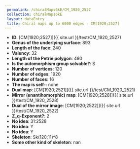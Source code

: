 ```yaml
--- 
 permalink: /chiralMaps6kE/CM_1920_2527 
 collection: chiralMaps6kE
 layout: dataEntry
 title: Chiral maps up to 6000 edges - CM[1920;2527]
---
```


- **ID**: [CM[1920;2527]]({{ site.url }}/test/CM_1920_2527)
- **Genus of the underlying surface**: 893
- **Length of the face**: 240
- **Valency**: 32
- **Length of the Petrie polygon**: 480
- **Is the automorphism group solvable?**: S
- **Number of vertices**: 120
- **Number of edges**: 1920
- **Number of faces**: 16
- **The map is self-**: none
- **Dual map**: [CM[1920;2521]]({{ site.url }}/test/CM_1920_2521)
- **Mirror (enantihomorphic) map**: [CM[1920;2528]]({{ site.url }}/test/CM_1920_2528)
- **Dual of the mirror image**: [CM[1920;2522]]({{ site.url }}/test/CM_1920_2522)
- **Z_q-Exponent?**: 2
- **No idea**:  31:2528
- **No idea**: Y
- **No idea**: Y
- **Skeleton**: Sk(120;11)^8
- **Some other kind of skeleton**: nan
